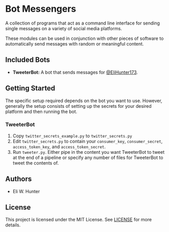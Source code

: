 # Bot Messengers

A collection of programs that act as a command line interface for sending single messages on a
variety of social media platforms.

These modules can be used in conjunction with other pieces of software to automatically send
messages with random or meaningful content.

## Included Bots

* **TweeterBot:** A bot that sends messages for [@EliHunter173](https://twitter.com/EliHunter173).

## Getting Started

The specific setup required depends on the bot you want to use. However, generally the setup
consists of setting up the secrets for your desired platform and then running the bot.

### TweeterBot

1. Copy `twitter_secrets_example.py` to `twitter_secrets.py`
2. Edit `twitter_secrets.py` to contain your `consumer_key`, `consumer_secret`, `access_token_key`,
   and `access_token_secret`.
3. Run `tweeter.py`. Either pipe in the content you want TweeterBot to tweet at the end of a
   pipeline or specify any number of files for TweeterBot to tweet the contents of.

## Authors

* Eli W. Hunter

## License

This project is licensed under the MIT License. See [LICENSE](LICENSE) for more details.
